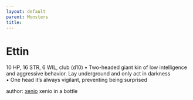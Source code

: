 ```yaml
---
layout: default
parent: Monsters 
title: 
--- 
```

# Ettin
10 HP, 16 STR, 6 WIL, club (d10)
• Two-headed giant kin of low intelligence and aggressive behavior. Lay underground and only act in darkness  
• One head it’s always vigilant, preventing being surprised  





author: [xenio](https://xenioinabottle.blogspot.com/2021/02/classic-monsters-for-cairnito-part-1.html) xenio in a bottle


